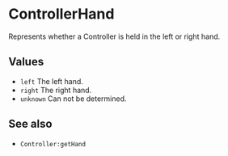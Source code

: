 <!--
category: reference
-->

ControllerHand
===

Represents whether a Controller is held in the left or right hand.

Values
---

- `left` The left hand.
- `right` The right hand.
- `unknown` Can not be determined.

See also
---

- `Controller:getHand`
